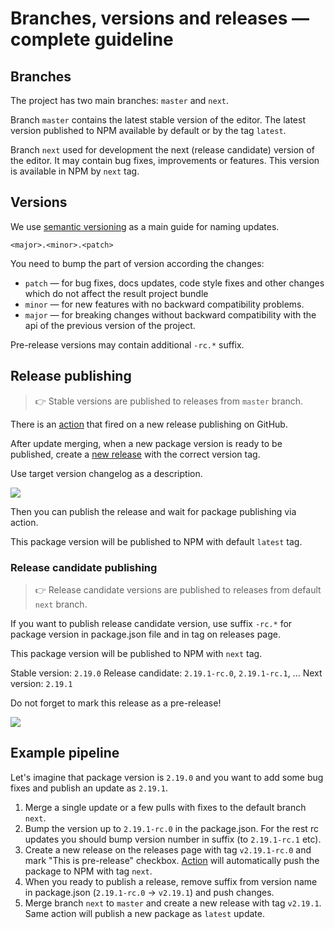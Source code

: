 # Branches, versions and releases — complete guideline

## Branches

The project has two main branches: `master` and `next`.

Branch `master` contains the latest stable version of the editor.
The latest version published to NPM available by default or by the tag `latest`.

Branch `next` used for development the next (release candidate) version of the editor.
It may contain bug fixes, improvements or features. This version is available in NPM by `next` tag.

## Versions

We use [semantic versioning](https://semver.org) as a main guide for naming updates.

`<major>.<minor>.<patch>`

You need to bump the part of version according the changes:

- `patch` — for bug fixes, docs updates, code style fixes and other changes which do not affect the result project bundle
- `minor` — for new features with no backward compatibility problems.
- `major` — for breaking changes without backward compatibility with the api of the previous version of the project.

Pre-release versions may contain additional `-rc.*` suffix.

## Release publishing

> 👉 Stable versions are published to releases from `master` branch.

There is an [action](.github/workflows/publish.yml) that fired on a new release publishing on GitHub.

After update merging, when a new package version is ready to be published,
create a [new release](https://github.com/codex-team/editor.js/releases/new) with the correct version tag.

Use target version changelog as a description.

![](https://capella.pics/57267bab-f2f0-411b-a9d1-69abee6abab5.jpg)

Then you can publish the release and wait for package publishing via action.

This package version will be published to NPM with default `latest` tag.

### Release candidate publishing

> 👉 Release candidate versions are published to releases from default `next` branch.

If you want to publish release candidate version, use suffix `-rc.*` for package version in package.json file and in tag on releases page.

This package version will be published to NPM with `next` tag.

Stable version: `2.19.0`
Release candidate: `2.19.1-rc.0`, `2.19.1-rc.1`, ...
Next version: `2.19.1`

Do not forget to mark this release as a pre-release!

![](https://capella.pics/796de9eb-bbe0-485c-bc8f-9a4cb76641b7.jpg)

## Example pipeline

Let's imagine that package version is `2.19.0` and you want to add some bug fixes and publish an update as `2.19.1`.

1. Merge a single update or a few pulls with fixes to the default branch `next`.
2. Bump the version up to `2.19.1-rc.0` in the package.json. For the rest rc updates you should bump version number in suffix (to `2.19.1-rc.1` etc).
3. Create a new release on the releases page with tag `v2.19.1-rc.0` and mark "This is pre-release" checkbox.
[Action](.github/workflows/publish.yml) will automatically push the package to NPM with tag `next`.
4. When you ready to publish a release, remove suffix from version name in package.json (`2.19.1-rc.0` -> `v2.19.1`) and push changes.
5. Merge branch `next` to `master` and create a new release with tag `v2.19.1`.
Same action will publish a new package as `latest` update.
